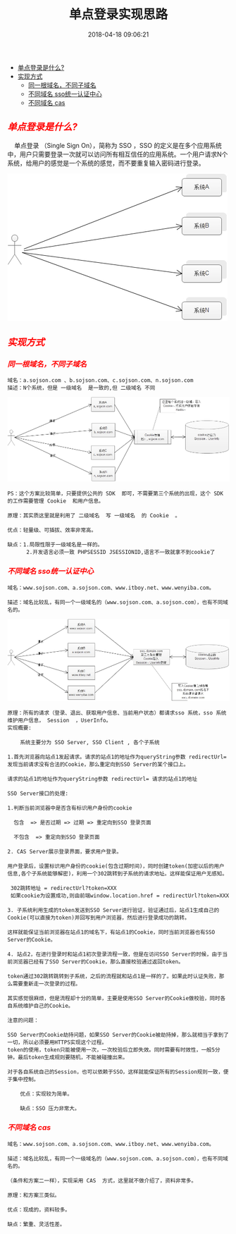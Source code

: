 ﻿---
title: 单点登录实现思路
date: 2018-04-18 09:06:21
tags:
- 架构
categories:
- 架构
---

<ul>
<li><a href="#introduce">单点登录是什么?</a></li>
<li><a href="#achieve">实现方式</a>
<ul>
<li><a href="#method1">同一根域名，不同子域名</a></li>
<li><a href="#method2">不同域名 sso统一认证中心</a></li>
<li><a href="#method3">不同域名 cas</a></li>
</ul>
</li>
</ul>

<em><h2 id="introduce" style="color:red;">单点登录是什么?</h2></em>

&nbsp;&nbsp;&nbsp;&nbsp;单点登录 （Single Sign On），简称为  SSO  ，SSO 的定义是在多个应用系统中，用户只需要登录一次就可以访问所有相互信任的应用系统。一个用户请求N个系统，给用户的感觉是一个系统的感觉，而不要重复输入密码进行登录。

![系统构成](单点登录实现思路/微信图片_20180418091747.jpg)

<em><h2 id="achieve" style="color:red;">实现方式</h2></em>

<em><h3 id="method1" style="color:red;">同一根域名，不同子域名</h3></em>

    域名：a.sojson.com 、b.sojson.com、c.sojson.com、n.sojson.com
    描述：N个系统，但是 一级域名  是一致的,但 二级域名 不同

![系统构成](单点登录实现思路/微信图片_20180418093002.jpg)

    PS：这个方案比较简单，只要提供公共的 SDK  即可，不需要第三个系统的出现，这个 SDK  的工作需要管理 Cookie  和用户信息。

    原理：其实质这里就是利用了 二级域名  写 一级域名  的 Cookie  。
    
    优点：轻量级、可插拔、效率非常高。
    
    缺点：1.局限性限于一级域名是一样的。
          2.开发语言必须一致 PHPSESSID JSESSIONID,语言不一致就拿不到cookie了

<em><h3 id="method2" style="color:red;">不同域名 sso统一认证中心</h3></em>

    域名：www.sojson.com、a.sojson.com、www.itboy.net、www.wenyiba.com。

    描述：域名比较乱，有同一个一级域名的（www.sojson.com、a.sojson.com），也有不同域名的。

![系统构成](单点登录实现思路/微信图片_20180418093518.jpg)

    原理：所有的请求（登录、退出、获取用户信息、当前用户状态）都请求sso 系统，sso 系统维护用户信息， Session  ，UserInfo。
    实现概要:
        
        系统主要分为 SSO Server, SSO Client , 各个子系统
    
    1.首先浏览器向站点1发起请求。请求的站点1的地址作为queryString参数 redirectUrl= 发现当前请求没有合法的Cookie，那么重定向到SSO Server的某个接口上。
    
    请求的站点1的地址作为queryString参数 redirectUrl= 请求的站点1的地址
    
    SSO Server接口的处理:
    
    1.判断当前浏览器中是否含有标识用户身份的cookie
    
      包含  => 是否过期 => 过期 => 重定向到SSO 登录页面
      
      不包含  => 重定向到SSO 登录页面
      
    2. CAS Server展示登录界面，要求用户登录。
   
    用户登录后，设置标识用户身份的cookie(包含过期时间)，同时创建token(加密以后的用户信息,各个子系统能够解密)，利用一个302跳转到子系统的请求地址。这样能保证用户无感知。
     
     302跳转地址 = redirectUrl?token=XXX
     如果cookie为设置成功,则由前端window.location.href = redirectUrl?token=XXX
    
    3. 子系统利用生成的token发送到SSO Server进行验证，验证通过后，站点1生成自己的Cookie(可以直接为token)并回写到用户浏览器，然后进行登录成功的跳转。
    
    这样就能保证当前浏览器在站点1的域名下，有站点1的Cookie，同时当前浏览器也有SSO Server的Cookie。
    
    4. 站点2，在进行登录时和站点1初次登录流程一致，但是在访问SSO Server的时候，由于当前浏览器已经有了SSO Server的Cookie，那么直接校验通过返回token。
    
    token通过302跳转跳转到子系统，之后的流程就和站点1是一样的了。如果此时认证失败，那么需要重新走一次登录的过程。
    
    其实感觉很麻烦，但是流程却十分的简单，主要是使用SSO Server的Cookie做校验，同时各自系统维护自己的Cookie。
    
    注意的问题：
    
    SSO Server的Cookie劫持问题，如果SSO Server的Cookie被劫持掉，那么就相当于拿到了一切，所以必须要用HTTPS实现这个过程。
    token的使用，token只能被使用一次，一次校验后立即失效。同时需要有时效性，一般5分钟。最后token生成规则要随机，不能被碰撞出来。
    
    对于各自系统自己的Session，也可以依赖于SSO，这样就能保证所有的Session规则一致，便于集中控制。

        优点：实现较为简单。
        
        缺点：SSO 压力非常大。
  
 <em><h3 id="method3" style="color:red;">不同域名 cas</h3></em>  
    
    域名：www.sojson.com、a.sojson.com、www.itboy.net、www.wenyiba.com。
    
    描述：域名比较乱，有同一个一级域名的（www.sojson.com、a.sojson.com），也有不同域名的。
    
    （条件和方案二一样），实现采用 CAS  方式，这里就不做介绍了，资料非常多。
    
    原理：和方案三类似。
    
    优点：现成的，资料较多。
    
    缺点：繁重、灵活性差。



